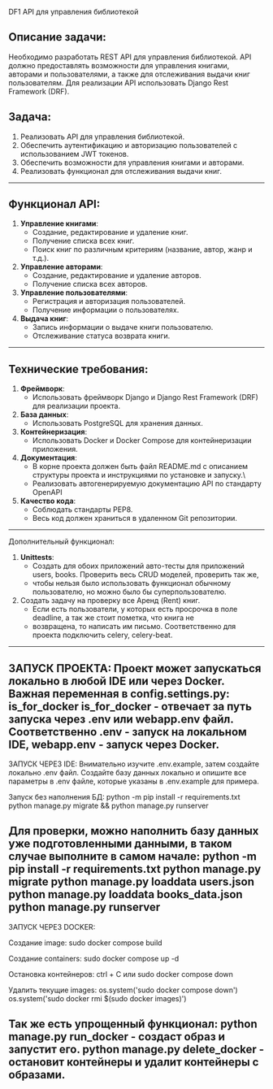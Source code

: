 DF1 API для управления библиотекой

Описание задачи:
------------------------------------------------------------------------------------------------------------------------
Необходимо разработать REST API для управления библиотекой. API должно предоставлять возможности для управления книгами,
авторами и пользователями, а также для отслеживания выдачи книг пользователям. Для реализации API использовать Django
Rest Framework (DRF).

Задача:
------------------------------------------------------------------------------------------------------------------------

1. Реализовать API для управления библиотекой.
2. Обеспечить аутентификацию и авторизацию пользователей с использованием JWT токенов.
3. Обеспечить возможности для управления книгами и авторами.
4. Реализовать функционал для отслеживания выдачи книг.

------------------------------------------------------------------------------------------------------------------------

Функционал API:
------------------------------------------------------------------------------------------------------------------------

1. **Управление книгами**:
    - Создание, редактирование и удаление книг.
    - Получение списка всех книг.
    - Поиск книг по различным критериям (название, автор, жанр и т.д.).
2. **Управление авторами**:
    - Создание, редактирование и удаление авторов.
    - Получение списка всех авторов.
3. **Управление пользователями**:
    - Регистрация и авторизация пользователей.
    - Получение информации о пользователях.
4. **Выдача книг**:
    - Запись информации о выдаче книги пользователю.
    - Отслеживание статуса возврата книги.

------------------------------------------------------------------------------------------------------------------------

Технические требования:
------------------------------------------------------------------------------------------------------------------------

1. **Фреймворк**:
    - Использовать фреймворк Django и Django Rest Framework (DRF) для реализации проекта.
2. **База данных**:
    - Использовать PostgreSQL для хранения данных.
3. **Контейнеризация**:
    - Использовать Docker и Docker Compose для контейнеризации приложения.
4. **Документация**:
    - В корне проекта должен быть файл README.md с описанием структуры проекта и инструкциями по установке и запуску.\\
    - Реализовать автогенерируемую документацию API по стандарту OpenAPI
5. **Качество кода**:
    - Соблюдать стандарты PEP8.
    - Весь код должен храниться в удаленном Git репозитории.

------------------------------------------------------------------------------------------------------------------------

Дополнительный функционал:

1. **Unittests**:
    - Создать для обоих приложений авто-тесты для приложений users, books. Проверить весь CRUD моделей, проверить так
      же,
    - чтобы нельзя было использовать функционал обычному пользователю, но можно было бы суперпользователю.
2. Создать задачу на проверку все Аренд (Rent) книг.
    - Если есть пользователи, у которых есть просрочка в поле deadline, а так же стоит пометка, что книга не
    - возвращена, то написать им письмо. Соответственно для проекта подключить celery, celery-beat.

------------------------------------------------------------------------------------------------------------------------
ЗАПУСК ПРОЕКТА:
Проект может запускаться локально в любой IDE или через Docker.
Важная переменная в config.settings.py: is_for_docker
is_for_docker - отвечает за путь запуска через .env или webapp.env файл.
Соответственно .env - запуск на локальном IDE, webapp.env - запуск через Docker.
------------------------------------------------------------------------------------------------------------------------
ЗАПУСК ЧЕРЕЗ IDE:
Внимательно изучите .env.example, затем создайте локально .env файл.
Создайте базу данных локально и опишите все параметры в .env файле, которые указаны в .env.example для примера.

Запуск без наполнения БД:
python -m pip install -r requirements.txt
python manage.py migrate && python manage.py runserver

Для проверки, можно наполнить базу данных уже подготовленными данными, в таком случае выполните в самом начале:
python -m pip install -r requirements.txt
python manage.py migrate
python manage.py loaddata users.json
python manage.py loaddata books_data.json
python manage.py runserver
------------------------------------------------------------------------------------------------------------------------
ЗАПУСК ЧЕРЕЗ DOCKER:

Создание image:
sudo docker compose build

Создание containers:
sudo docker compose up -d

Остановка контейнеров:
ctrl + C или sudo docker compose down

Удалить текущие images:
os.system('sudo docker compose down')
os.system('sudo docker rmi $(sudo docker images)')

Так же есть упрощенный функционал:
python manage.py run_docker - создаст образ и запустит его.
python manage.py delete_docker - остановит контейнеры и удалит контейнеры с образами.
------------------------------------------------------------------------------------------------------------------------